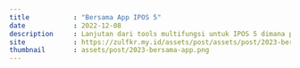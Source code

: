 ```yaml
---
title           : "Bersama App IPOS 5"
date            : 2022-12-08
description     : Lanjutan dari tools multifungsi untuk IPOS 5 dimana project ini menggunakan laravel sebagai framework.
site            : https://zulfkr.my.id/assets/post/assets/post/2023-bersama-app.png
thumbnail       : assets/post/2023-bersama-app.png
---
```

